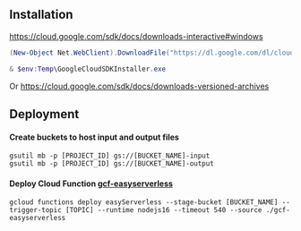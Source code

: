 ## Installation
https://cloud.google.com/sdk/docs/downloads-interactive#windows
```ps1
(New-Object Net.WebClient).DownloadFile("https://dl.google.com/dl/cloudsdk/channels/rapid/GoogleCloudSDKInstaller.exe", "$env:Temp\GoogleCloudSDKInstaller.exe")

& $env:Temp\GoogleCloudSDKInstaller.exe
```

Or https://cloud.google.com/sdk/docs/downloads-versioned-archives

## Deployment

#### Create buckets to host input and output files
```
gsutil mb -p [PROJECT_ID] gs://[BUCKET_NAME]-input
gsutil mb -p [PROJECT_ID] gs://[BUCKET_NAME]-output
```

#### Deploy Cloud Function [gcf-easyserverless](./gcf-easyserverless)
```
gcloud functions deploy easyServerless --stage-bucket [BUCKET_NAME] --trigger-topic [TOPIC] --runtime nodejs16 --timeout 540 --source ./gcf-easyserverless
```
